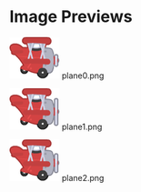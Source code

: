# Image Previews

![plane0.png](plane0.png) plane0.png

![plane1.png](plane1.png) plane1.png

![plane2.png](plane2.png) plane2.png

